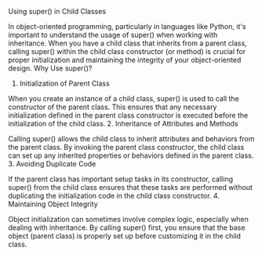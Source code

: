 Using super() in Child Classes

In object-oriented programming, particularly in languages like Python, it's important to understand the usage of super() when working with inheritance. When you have a child class that inherits from a parent class, calling super() within the child class constructor (or method) is crucial for proper initialization and maintaining the integrity of your object-oriented design.
Why Use super()?
1. Initialization of Parent Class

When you create an instance of a child class, super() is used to call the constructor of the parent class. This ensures that any necessary initialization defined in the parent class constructor is executed before the initialization of the child class.
2. Inheritance of Attributes and Methods

Calling super() allows the child class to inherit attributes and behaviors from the parent class. By invoking the parent class constructor, the child class can set up any inherited properties or behaviors defined in the parent class.
3. Avoiding Duplicate Code

If the parent class has important setup tasks in its constructor, calling super() from the child class ensures that these tasks are performed without duplicating the initialization code in the child class constructor.
4. Maintaining Object Integrity

Object initialization can sometimes involve complex logic, especially when dealing with inheritance. By calling super() first, you ensure that the base object (parent class) is properly set up before customizing it in the child class.